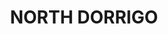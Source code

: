 ---
lastmod: '2025-04-06T06:05:20+00:00'
latitude: -30.26706706
layout: suburb
longitude: 152.6807697
postcode: '2453'
state: NSW
title: NORTH DORRIGO
url: /nsw/north-dorrigo/
---